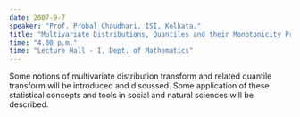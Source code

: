 ```yaml
---
date: 2007-9-7
speaker: "Prof. Probal Chaudhari, ISI, Kolkata."
title: "Multivariate Distributions, Quantiles and their Monotonicity Properties."
time: "4.00 p.m." 
time: "Lecture Hall - I, Dept. of Mathematics"
---
```

Some notions of multivariate distribution transform and related quantile transform will be introduced and discussed. Some application of these statistical concepts and tools in social and natural sciences will be described.
